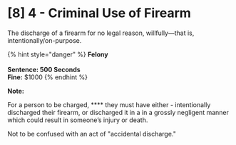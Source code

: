 # \[8] 4 - Criminal Use of Firearm

The discharge of a firearm for no legal reason, willfully—that is, intentionally/on-purpose.

{% hint style="danger" %}
**Felony**\
\
**Sentence: 500 Seconds**\
**Fine:** $1000
{% endhint %}

**Note:**&#x20;

For a person to be charged, **** they must have either - intentionally discharged their firearm, or discharged it in a in a grossly negligent manner which could result in someone’s injury or death.

Not to be confused with an act of "accidental discharge."
